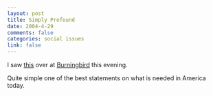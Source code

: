 ```yaml
--- 
layout: post
title: Simply Profound
date: 2004-4-29
comments: false
categories: social issues
link: false
---
```

I saw <a href="http://weblog.burningbird.net/archives/2004/04/29/lord-grant-me-tolerance/" title="Lord Grant Me Tolerance">this</a> over at <a href="http://weblog.burningbird.net/" title="Burningbird">Burningbird</a> this evening.

Quite simple one of the best statements on what is needed in America today.
